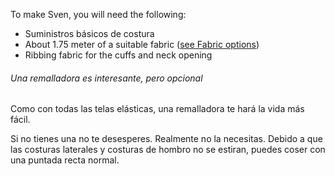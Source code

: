 To make Sven, you will need the following:

- Suministros básicos de costura
- About 1.75 meter of a suitable fabric ([see Fabric options](#fabric-options))
- Ribbing fabric for the cuffs and neck opening

<Note>

###### Una remalladora es interesante, pero opcional

Como con todas las telas elásticas, una remalladora te hará la vida más fácil.

Si no tienes una no te desesperes. Realmente no la necesitas. 
Debido a que las costuras laterales y costuras de hombro no se estiran, puedes coser con una puntada recta normal.

</Note>
